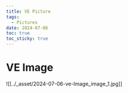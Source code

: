 ```yaml
---
title: VE Picture
tags:
  - Pictures
date: 2024-07-06
toc: true
toc_sticky: true
---
```


# VE Image 

![[../_asset/2024-07-06-ve-Image_image_1.jpg]]